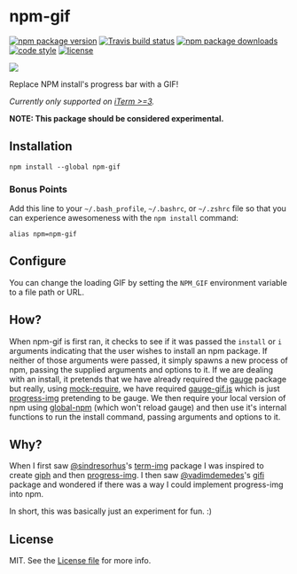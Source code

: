 # npm-gif
[![npm package version](https://img.shields.io/npm/v/npm-gif.svg?style=flat-square)](https://www.npmjs.com/package/npm-gif) [![Travis build status](https://img.shields.io/travis/kodie/npm-gif.svg?style=flat-square)](https://travis-ci.org/kodie/npm-gif) [![npm package downloads](https://img.shields.io/npm/dt/npm-gif.svg?style=flat-square)](https://www.npmjs.com/package/npm-gif) [![code style](https://img.shields.io/badge/code_style-standard-yellow.svg?style=flat-square)](https://github.com/standard/standard) [![license](https://img.shields.io/github/license/kodie/npm-gif.svg?style=flat-square)](LICENSE.md)

![](https://raw.githubusercontent.com/kodie/npm-gif/master/preview.gif?raw=true)

Replace NPM install's progress bar with a GIF!

*Currently only supported on [iTerm >=3](https://www.iterm2.com/downloads.html).*

**NOTE: This package should be considered experimental.**

## Installation
```shell
npm install --global npm-gif
```

### Bonus Points
Add this line to your `~/.bash_profile`, `~/.bashrc`, or `~/.zshrc` file so that you can experience awesomeness with the `npm install` command:

```
alias npm=npm-gif
```

## Configure
You can change the loading GIF by setting the `NPM_GIF` environment variable to a file path or URL.

## How?
When npm-gif is first ran, it checks to see if it was passed the `install` or `i` arguments indicating that the user wishes to install an npm package. If neither of those arguments were passed, it simply spawns a new process of npm, passing the supplied arguments and options to it. If we are dealing with an install, it pretends that we have already required the [gauge](https://www.npmjs.com/package/gauge) package but really, using [mock-require](https://www.npmjs.com/package/mock-require), we have required [gauge-gif.js](gauge-gif.js) which is just [progress-img](https://www.npmjs.com/package/progress-img) pretending to be gauge. We then require your local version of npm using [global-npm](https://www.npmjs.com/package/global-npm) (which won't reload gauge) and then use it's internal functions to run the install command, passing arguments and options to it.

## Why?
When I first saw [@sindresorhus](https://github.com/sindresorhus)'s [term-img](https://www.npmjs.com/package/term-img) package I was inspired to create [giph](https://github.com/kodie/giph) and then [progress-img](https://github.com/kodie/progress-img). I then saw [@vadimdemedes](https://github.com/vadimdemedes)'s [gifi](https://github.com/vadimdemedes/gifi) package and wondered if there was a way I could implement progress-img into npm.

In short, this was basically just an experiment for fun. :)

## License
MIT. See the [License file](LICENSE.md) for more info.
